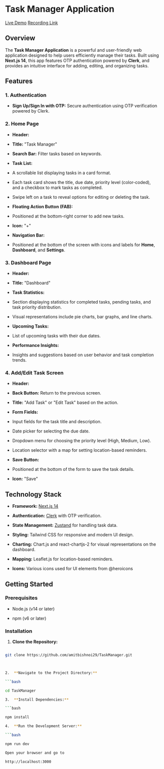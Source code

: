 
  

# Task Manager Application

  

[Live Demo](https://task-manager-lemon-one.vercel.app/)
[Recording Link](https://shorthillstech-my.sharepoint.com/personal/amit_bishnoi_shorthills_ai/_layouts/15/stream.aspx?id=%2Fpersonal%2Famit%5Fbishnoi%5Fshorthills%5Fai%2FDocuments%2Fvideo%2Drecording%2Emp4&nav=eyJyZWZlcnJhbEluZm8iOnsicmVmZXJyYWxBcHAiOiJPbmVEcml2ZUZvckJ1c2luZXNzIiwicmVmZXJyYWxBcHBQbGF0Zm9ybSI6IldlYiIsInJlZmVycmFsTW9kZSI6InZpZXciLCJyZWZlcnJhbFZpZXciOiJNeUZpbGVzTGlua0NvcHkifX0&ga=1&referrer=StreamWebApp%2EWeb&referrerScenario=AddressBarCopied%2Eview%2Ee42be2c7%2D10d4%2D42ff%2Dbf6f%2Dbb8e9b25d18d/)

  

## Overview

  

The **Task Manager Application** is a powerful and user-friendly web application designed to help users efficiently manage their tasks. Built using **Next.js 14**, this app features OTP authentication powered by **Clerk**, and provides an intuitive interface for adding, editing, and organizing tasks.

  

## Features

  

### 1. **Authentication**

-  **Sign Up/Sign In with OTP:** Secure authentication using OTP verification powered by Clerk.

  

### 2. **Home Page**

-  **Header:**

-  **Title:** "Task Manager"

-  **Search Bar:** Filter tasks based on keywords.

-  **Task List:**

- A scrollable list displaying tasks in a card format.

- Each task card shows the title, due date, priority level (color-coded), and a checkbox to mark tasks as completed.

- Swipe left on a task to reveal options for editing or deleting the task.

-  **Floating Action Button (FAB):**

- Positioned at the bottom-right corner to add new tasks.

-  **Icon:** "+"

-  **Navigation Bar:**

- Positioned at the bottom of the screen with icons and labels for **Home**, **Dashboard**, and **Settings**.

  

### 3. **Dashboard Page**

-  **Header:**

-  **Title:** "Dashboard"

-  **Task Statistics:**

- Section displaying statistics for completed tasks, pending tasks, and task priority distribution.

- Visual representations include pie charts, bar graphs, and line charts.

-  **Upcoming Tasks:**

- List of upcoming tasks with their due dates.

-  **Performance Insights:**

- Insights and suggestions based on user behavior and task completion trends.

  

### 4. **Add/Edit Task Screen**

-  **Header:**

-  **Back Button:** Return to the previous screen.

-  **Title:** "Add Task" or "Edit Task" based on the action.

-  **Form Fields:**

- Input fields for the task title and description.

- Date picker for selecting the due date.

- Dropdown menu for choosing the priority level (High, Medium, Low).

- Location selector with a map for setting location-based reminders.

-  **Save Button:**

- Positioned at the bottom of the form to save the task details.

-  **Icon:** "Save"

  

## Technology Stack

  

-  **Framework:** [Next.js 14](https://nextjs.org/)

-  **Authentication:** [Clerk](https://clerk.dev/) with OTP verification.

-  **State Management:** [Zustand](https://github.com/pmndrs/zustand) for handling task data.

-  **Styling:** Tailwind CSS for responsive and modern UI design.

-  **Charting:** Chart.js and react-chartjs-2 for visual representations on the dashboard.

-  **Mapping:** Leaflet.js for location-based reminders.

-  **Icons:** Various icons used for UI elements from @heroicons

  

## Getting Started

  

### Prerequisites

  

- Node.js (v14 or later)

- npm (v6 or later)

  

### Installation

  

1.  **Clone the Repository:**

  

```bash

git clone https://github.com/amitbishnoi29/TaskManager.git

  

2.  **Navigate to the Project Directory:**

```bash

cd TaskManager

3.  **Install Dependencies:**

```bash

npm install

4.  **Run the Development Server:**

```bash

npm run dev

Open your browser and go to

http://localhost:3000